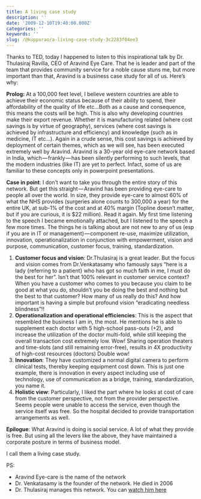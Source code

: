 ```yaml
---
title: A living case study
description: ''
date: '2009-12-10T19:40:00.000Z'
categories: ''
keywords: ''
slug: /@kuppurao/a-living-case-study-3c2283f04ee3
---
```


Thanks to TED, today I happened to listen to this inspirational talk by Dr. Thulasiraj Ravilla, CEO of Aravind Eye Care. That he is leader and part of the team that provides community service for a noble cause stuns me, but more important than that, Aravind is a business case study for all of us. Here’s why:

**Prolog:** At a 100,000 feet level, I believe western countries are able to achieve their economic status because of their ability to spend, their affordability of the quality of life etc…Both as a cause and consequence, this means the costs will be high. This is also why developing countries make their export revenue. Whether it is manufacturing related (where cost savings is by virtue of geography), services (where cost savings is achieved by infrastructure and efficiency) and knowledge (such as in medicine, IT etc…). Again in a crude sense, this cost savings is achieved by deployment of certain themes, which as we will see, has been executed extremely well by Aravind. Aravind is a 30-year old eye-care network based in India, which — frankly — has been silently performing to such levels, that the modern industries (like IT) are yet to perfect. Infact, some of us are familiar to these concepts only in powerpoint presentations.

**Case in point**: I don’t want to take you through the entire story of this network. But get this straight — Aravind has been providing eye-care to people all over the world. In size, they provide eye-care to almost 60% of what the NHS provides (surgeries alone counts to 300,000 a year) for the entire UK, at sub-1% of the cost and at 40% margin (Topline doesn’t matter, but if you are curious, it is $22 million). Read it again. My first time listening to the speech I became emotionally attached, but I listened to the speech a few more times. The things he is talking about are not new to any of us (esp if you are in IT or management) — component re-use, maximize utilization, innovation, operationalization in conjunction with empowerment, vision and purpose, communication, customer focus, training, standardization.

1.  **Customer focus and vision**: Dr.Thulasiraj is a great leader. But the focus and vision comes from Dr.Venkatasamy who famously says “here is a lady {referring to a patient} who has got so much faith in me, I must do the best for her”. Isn’t that 100% relevant in customer service context? When you have a customer who comes to you because you claim to be good at what you do, shouldn’t you be doing the best and nothing but the best to that customer? How many of us really do this? And how important is having a simple but profound vision “eradicating needless blindness”!!
2.  **Operationalization and operational efficiencies**: This is the aspect that resembled the business I am in, the most. He mentions he is able to supplement each doctor with 5 high-school pass-outs (+2), and increase the utilization of the doctor multi-fold, while still keeping the overall transaction cost extremely low. Wow! Sharing operation theaters and time-slots (and still remaining error-free), results in 4X productivity of high-cost resources (doctors) Double wow!
3.  **Innovation**: They have customized a normal digital camera to perform clinical tests, thereby keeping equipment cost down. This is just one example, there is innovation in every aspect including use of technology, use of communication as a bridge, training, standardization, you name it.
4.  **Holistic view**: Particularly, I liked the part where he looks at cost of care from the customer perspective, not from the provider perspective. Seems people were unable to access the service, even though the service itself was free. So the hospital decided to provide transportation arrangements as well.

**Epilogue**: What Aravind is doing is social service. A lot of what they provide is free. But using all the levers like the above, they have maintained a corporate posture in terms of business model.

I call them a living case study.

PS:

*   Aravind Eye-care is the name of the network
*   Dr. Venkatasamy is the founder of the network. He died in 2006
*   Dr. Thulasiraj manages this network. You can [watch him here](http://bit.ly/73xpoE)